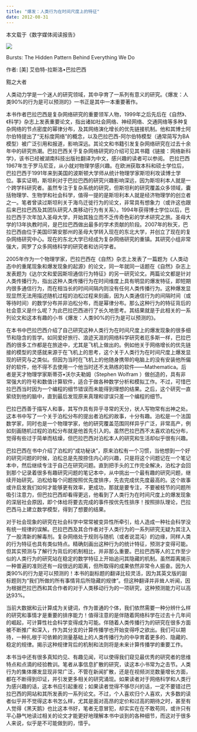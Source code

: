 ```yaml
---
title: "爆发：人类行为在时间尺度上的特征"
date: 2012-08-31
---
```

<!--more-->


本文载于《数字媒体阅读报告》


![](http://crowdbehaviordotorg.files.wordpress.com/2011/11/burst-the-hidden-pattern-behind-everything-we-do.jpg)

 Bursts: The Hidden Pattern Behind Everything We Do

作者: [美] 艾伯特-拉斯洛•巴拉巴西

黠之大者

人类动力学是一个迷人的研究领域，其中孕育了一系列有意义的研究。《爆发：人类90%的行为是可以预测的》一书正是其中一本重要著作。

本书作者巴拉巴西是复杂网络研究的重要领军人物，1999年之后先后在《自然》、《科学》杂志上发表重要论文，指出诸如社会网络、神经网络、交通网络等多种复杂网络的节点密度的幂律分布，及其网络演化增长的优先链接机制。他和其博士阿尔伯特提出了“无标度网络”的概念，以及巴拉巴西-阿尔伯特模型（通常简写为BA模型）被广泛引用和报道，影响深远。其论文和书籍引发复杂网络研究在过去十余年中的研究热潮。巴拉巴西关于复杂网络研究的介绍可见其书籍《链接：网络新科学》，该书已经被湖南科技出版社翻译为中文，感兴趣的读者可以参阅。
巴拉巴西1967年生于罗马尼亚，从小就对物理学感兴趣。在欧洲获取本科和硕士学位后，巴拉巴西于1991年来到美国的波斯顿大学师从统计物理学家斯坦利攻读博士学位。事实证明，斯坦利对于巴拉巴西的研究兴趣影响深远，因为斯坦利本人就是一个跨学科研究者。虽然专注于复杂系统的研究，但斯坦利的研究覆盖众多领域，囊括物理学、生物学和社会科学，值得一提的是斯坦利本人就是经济物理学的创立者之一。笔者曾读过斯坦利关于海鸟迁徙行为的论文，非常具有想象力（或许这也跟后来巴拉巴西及其团队研究人类移动行为有关系）。1994年获得博士学位以后，巴拉巴西于次年加入圣母大学，开始其独立而不乏传奇色彩的学术研究之旅。圣母大学的13年执教时间，是巴拉巴西做出最多的学术贡献的阶段。2007年的秋天，巴拉巴西由位于美国印第安那州的圣母大学转入现在的东北大学，并创立了现在的复杂网络研究中心。现在的东北大学已经成为复杂网络研究的重镇。其研究小组非常强大，网罗了众多网络科学的研究者和访问学者。

2005年作为一个物理学家，巴拉巴西在《自然》杂志上发表了一篇题为《人类动态中的重尾现象和爆发现象的起源》的论文，同一年就同一话题在《自然》杂志上发表题为《达尔文和爱因斯坦通信行为特征》的另一研究论文。两篇论文都是针对人类传播行为，指出这种人类传播行为在时间维度上具有明显的爆发特征，即短期内很多通信行为，而在相当长的时间间隔内则没有任何人类传播行为。这种爆发显现显然无法用描述随机过程的泊松过程来刻画，因为人类通信行为的间隔时间（或等待时间）的数学分布并非泊松分布，而是幂律分布。那么这种行为的特征背后的社会意义是什么呢？为此巴拉巴西进行了长久地思考。其结果就是于此相关的一系列论文和这本有趣的小书《爆发：人类90%的行为是可以预测的》。

在本书中巴拉巴西介绍了自己研究这种人类行为在时间尺度上的爆发现象的很多细节和隐含的哲学。如同爱好旅行、浪迹天涯的网络科学研究者厄多斯一样，巴拉巴西的很多工作都是在旅途中，尤其是飞机上做出的。例如他关于网络增长的优先链接的模型的灵感就来源于在飞机上的思考，这个关于人类行为在时间尺度上爆发显现的研究与之类似。但因为当时在飞机上的他随身携带的电脑上的没有安装他所偏好的软件，他不得不去使用一个他当时还不太熟练的软件——Mathematica。后者是天才物理学家斯蒂芬•沃尔夫勒姆（Stephen Wolfram ）做创造的，具有非常强大的符号和数值计算软件，适合于做各种数学分析和模拟工作。不过，可惜巴拉巴西当时因为一个编程的细节错误而未能得到理想的结果。之后，这个研究一直萦绕到他的脑中，直到最后发现原来真理和谬误只差一个编程的细节。

巴拉巴西善于描写人和事，其写作具有异乎寻常的天分，状人写物常有出神之处。这本书中写了一个关于泊松分布的提出者泊松的故事，十分有趣。泊松是一个法国数学家，同时也是一个物理学家，他的研究覆盖范围同样异乎广泛，非常高产，例如刻画随机过程的泊松分布就是他首先引入的。虽然巴拉巴西不太喜欢泊松分布，觉得有些过于简单而枯燥，但巴拉巴西对泊松本人的研究和生活却似乎很有兴趣。

巴拉巴西在书中介绍了泊松的“成功秘诀”，原来泊松有一个习惯，当他想到一个好的研究问题的时候，泊松总是先按捺住内心的兴趣，只是将这个问题记在一个笔记本中，然后继续专注于自己在研究问题。直到把手头的工作完全解决，泊松才会回到那个记录着很多有趣研究问题的笔记本中，从中挑出一个最有趣的研究问题，继续开始研究。泊松给每个问题按照优先度排序，先去完成优先度最高的。这个故事或许启发我们如何才能够更有效率，更成功，那就是要专注，不要被枝节的问题所吸引注意力，但巴拉巴西却看得更远，他看到了人类行为在时间尺度上的爆发现象的深层社会原因，即个体给将要去完成的事件按优先性排序！按照排队理论，巴拉巴西马上建立数学模型，得到了想要的结果。

对于社会现象的研究在社会科学中常常被变异性所牵引，给人造成一种社会科学没有统一规律的误解。巴拉巴西及其合作者对于人类行为的一系列研究无疑为其注入了一股清新的解毒剂。复杂网络处于规则与随机（或者说混沌）的边缘，同样人类的行为特征也具有类似特点。精确刻画出这种行为的统计特征，预测才变得可能。但其实预测与了解行为背后的机制相比，并非那么重要。巴拉巴西等人的工作至少似的人类行为的研究站在稳定的数学特征上开始追问其隐藏的机制。虽然距离揭示一种普遍的准则还有一段很远的距离，但所取得的成果依然非常令人振奋。因为人类90%的行为是可以预测的！本书的副标题的翻译比较灵活，因为其英文版的副标题则为“我们所做的所有事情背后所隐藏的规律”。但这种翻译并非耸人听闻，因为根据巴拉巴西和其合作者的对于人类移动行为的一项研究，这种预测能力可以高达93%。

当前大数据和云计算成为关键词，作为普通的个体，我们依然需要一种分辨什么样的研究和事情才是重要的排序能力！值得注意的是伴随着网络科学在过去十几年间的崛起，可计算性社会科学变得成为可能。伴随着人类传播行为的研究在很多方面被不断推广和深入，作为其分支的计算传播学也开始变得呼之欲出。我们可以期待，一种扎根于可依赖的测量基础上的人类传播行为的中孕育着更多的、隐藏的、稳定的规律。揭示这种规律背后的机制和法则将是未来计算传播学的重要工作。

本书当中还有很多真知灼见、有趣见闻，可以使得我们窥见最优秀的研究者的思维特点和点滴的经验教训。笔者从事信息扩散的研究，读这本小书常为之击节。人类行为的集体爆发显现非常广泛，不管在新闻扩散，还是在视频浏览数量增长方面，都在不断得到印证，并引发更多相关的研究涌现。如果读者对于网络科学和人类行为感兴趣的话，这本书应引起重视；如果读者觉得不够尽兴的话，一定不要错过巴拉巴西的网站和其所发表的一系列论文。不过，个人喜欢归个人喜欢，大多数的读者似乎并不觉得这本书怎么样，尤其是面对高昂的定价和过高的期待之时，甚至有人觉得《黑天鹅》也比这本书好，笔者无意冒犯，却实实在在不敢苟同，或许只有平心静气地读过相关的论文才能更好地理解本书中谈到的各种细节，而这对于很多人来说，似乎是不可能做到的，惜乎。
